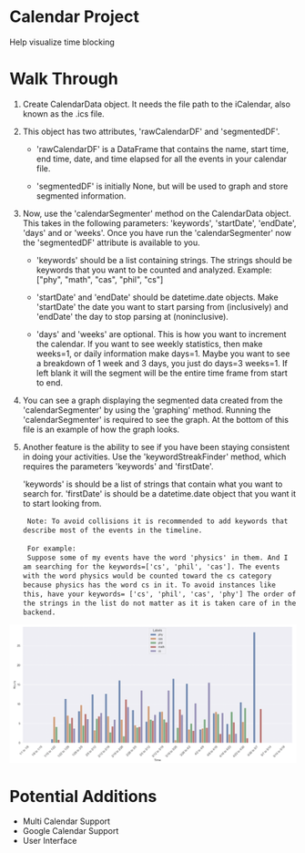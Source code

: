 # Calendar Project
Help visualize time blocking

# Walk Through
1. Create CalendarData object. It needs the file path to the iCalendar, also known as the .ics file.

2. This object has two attributes, 'rawCalendarDF' and 'segmentedDF'.  

    - 'rawCalendarDF' is a DataFrame that contains the name, start time, end time, date, and time elapsed for all the events in your calendar file. 
    
    - 'segmentedDF' is initially None, but will be used to graph and store segmented information.

3. Now, use the 'calendarSegmenter' method on the CalendarData object. This takes in the following parameters: 'keywords', 'startDate', 'endDate', 'days' and or 'weeks'. Once you have run the 'calendarSegmenter' now the 'segmentedDF' attribute is available to you.

    - 'keywords' should be a list containing strings. The strings should be keywords that you want to be counted and analyzed. Example: ["phy", "math", "cas", "phil", "cs"]

    - 'startDate' and 'endDate' should be datetime.date objects. Make 'startDate' the date you want to start parsing from (inclusively) and 'endDate' the day to stop parsing at (noninclusive). 

    - 'days' and 'weeks' are optional. This is how you want to increment the calendar. If you want to see weekly statistics, then make weeks=1, or daily information make days=1. Maybe you want to see a breakdown of 1 week and 3 days, you just do days=3 weeks=1. If left blank it will the segment will be the entire time frame from start to end.

4. You can see a graph displaying the segmented data created from the 'calendarSegmenter' by using the 'graphing' method. Running the 'calendarSegmenter' is required to see the graph. At the bottom of this file is an example of how the graph looks.

5. Another feature is the ability to see if you have been staying consistent in doing your activities. Use the 'keywordStreakFinder' method, which requires the parameters 'keywords' and 'firstDate'. 

    'keywords' is should be a list of strings that contain what you want to search for. 'firstDate' is should be a datetime.date object that you want it to start looking from.

        Note: To avoid collisions it is recommended to add keywords that describe most of the events in the timeline. 
        
        For example: 
        Suppose some of my events have the word 'physics' in them. And I am searching for the keywords=['cs', 'phil', 'cas']. The events with the word physics would be counted toward the cs category because physics has the word cs in it. To avoid instances like this, have your keywords= ['cs', 'phil', 'cas', 'phy'] The order of the strings in the list do not matter as it is taken care of in the backend.

![Example Graph Image](images/example.png)

# Potential Additions 
* Multi Calendar Support
* Google Calendar Support
* User Interface
